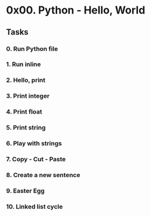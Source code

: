   # 0x00. Python - Hello, World
## Tasks

### 0. Run Python file
### 1. Run inline
### 2. Hello, print
### 3. Print integer
### 4. Print float
### 5. Print string
### 6. Play with strings
### 7. Copy - Cut - Paste
### 8. Create a new sentence
### 9. Easter Egg
### 10. Linked list cycle
